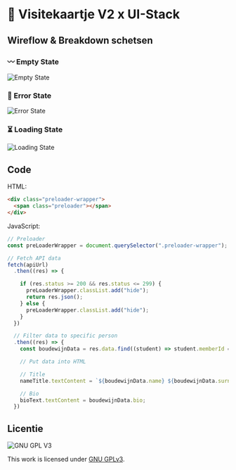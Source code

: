 # 🚀 Visitekaartje V2 x UI-Stack
<!-- Geef je project een titel en schrijf in één zin wat het is -->

## Wireflow & Breakdown schetsen

### 〰️ Empty State
![Empty State](https://github.com/M4TThys123/connect-your-tribe-ui-stack/blob/main/assets/emptyState.JPG)

### 🚫 Error State
![Error State](https://github.com/M4TThys123/connect-your-tribe-ui-stack/blob/main/assets/errorState.JPG)

### ⏳ Loading State
![Loading State](https://github.com/M4TThys123/connect-your-tribe-ui-stack/blob/main/assets/lodingState.JPG)


## Code 
HTML:
```html
<div class="preloader-wrapper">
  <span class="preloader"></span>
</div>
```

JavaScript:
```javascript
// Preloader
const preLoaderWrapper = document.querySelector(".preloader-wrapper");

// Fetch API data
fetch(apiUrl)
  .then((res) => {

    if (res.status >= 200 && res.status <= 299) {
      preLoaderWrapper.classList.add("hide");
      return res.json();
    } else {
      preLoaderWrapper.classList.add("hide");
    }
  })

  // Filter data to specific person
  .then((res) => {
    const boudewijnData = res.data.find((student) => student.memberId === 18);

    // Put data into HTML

    // Title
    nameTitle.textContent = `${boudewijnData.name} ${boudewijnData.surname}`;

    // Bio
    bioText.textContent = boudewijnData.bio;
  })
```


  
## Licentie

![GNU GPL V3](https://www.gnu.org/graphics/gplv3-127x51.png)

This work is licensed under [GNU GPLv3](./LICENSE).
